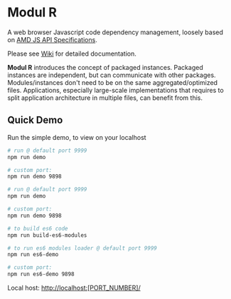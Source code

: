# Modul R

A web browser Javascript code dependency management, loosely based on [AMD JS API Specifications](https://github.com/amdjs/amdjs-api/wiki/AMD).

Please see [Wiki](https://github.com/modulr-framework/modulr-js/wiki) for detailed documentation.

**Modul R** introduces the concept of packaged instances. Packaged instances are independent, but can communicate with other packages. Modules/instances don't need to be on the same aggregated/optimized files. Applications, especially large-scale implementations that requires to split application architecture in multiple files, can benefit from this.

## Quick Demo

Run the simple demo, to view on your localhost

```bash
# run @ default port 9999
npm run demo

# custom port:
npm run demo 9898

```

```bash
# run @ default port 9999
npm run demo

# custom port:
npm run demo 9898

```

```bash
# to build es6 code
npm run build-es6-modules

# to run es6 modules loader @ default port 9999
npm run es6-demo

# custom port:
npm run es6-demo 9898

```

Local host: [http://localhost:[PORT_NUMBER]/](http://localhost:[PORT_NUMBER]/)
